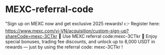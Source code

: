 # MEXC-referral-code
"Sign up on MEXC now and get exclusive 2025 rewards! 👉 Register here: https://www.mexc.com/vi-VN/acquisition/custom-sign-up?shareCode=mexc-3CTkr 🔑 Use MEXC referral code:mexc-3CTkr  🎁 Enjoy special bonuses, trading fee discounts, and unlock up to 8,000 USDT in rewards — just by using the referral code: mexc-3CTkr !
